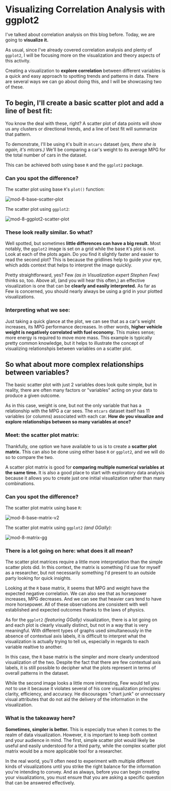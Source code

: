 # Visualizing Correlation Analysis with ggplot2

I've talked about correlation analysis on this blog before. Today, we are going to **visualize it.**

As usual, since I've already covered correlation analysis and plenty of `ggplot2`, I will be focusing more on the visualization and theory aspects of this activity.

Creating a visualization to **explore correlation** between different variables is a quick and easy approach to spotting trends and patterns in data. There are several ways we can go about doing this, and I will be showcasing two of these.

## To begin, I'll create a basic scatter plot and add a line of best fit:

You know the deal with these, right? A scatter plot of data points will show us any clusters or directional trends, and a line of best fit will summarize that pattern.

To demonstrate, I'll be using `R`'s built in `mtcars` dataset *(yes, there she is again, it's mtcars.)* We'll be comparing a car's weight to its average MPG for the total number of cars in the dataset.

This can be achieved both using base `R` and the `ggplot2` package.

### Can you spot the difference?

The scatter plot using base `R`'s `plot()` function:

![mod-8-base-scatter-plot](https://github.com/user-attachments/assets/3a60bf15-2256-4352-a052-7977eede992e)

The scatter plot using `ggplot2`:

![mod-8-ggplot2-scatter-plot](https://github.com/user-attachments/assets/647154ca-d006-4330-8151-3248e7a1d0eb)


### These look really similar. So what?

Well spotted, but sometimes **little differences can have a big result.** Most notably, the `ggplot2` image is set on a grid while the base `R`'s plot is not. Look at each of the plots again. Do you find it slightly faster and easier to read the second plot? This is because the gridlines help to guide your eye, which adds context that helps to interpret the image quickly.

Pretty straightforward, yes? Few *(as in Visualization expert Stephen Few)* thinks so, too. Above all, (and you will hear this often,) an effective visualization is one that can be **clearly and easily interpreted.** As far as Few is concerned, you should nearly always be using a grid in your plotted visualizations.

### Interpreting what we see:

Just taking a quick glance at the plot, we can see that as a car's weight increases, its MPG performance decreases. In other words, **higher vehicle weight is negatively correlated with fuel economy.** This makes sense; more energy is required to move more mass. This example is typically pretty common knowledge, but it helps to illustrate the concept of visualizing relationshpis between variables on a scatter plot.

## So what about more complex relationships between variables?

The basic scatter plot with just 2 variables does look quite simple, but in reality, there are often many factors or "variables" acting on your data to produce a given outcome.

As in this case, weight is one, but not the only variable that has a relationship with the MPG a car sees. The `mtcars` dataset itself has 11 variables (or columns) associated with each car. **How do you visualize and explore relationships between so many variables at once?**

### Meet: the scatter plot matrix:

Thankfully, one option we have available to us is to create a **scatter plot matrix.** This can also be done using either base `R` or `ggplot2`, and we will do so to compare the two.

A scatter plot matrix is good for **comparing multiple numerical variables at the same time.** It is also a good place to start with exploratory data analysis because it allows you to create just one initial visualization rather than many combinations.

### Can you spot the difference?

The scatter plot matrix using base `R`:

![mod-8-base-matrix-v2](https://github.com/user-attachments/assets/80749377-3c1c-4e32-ba17-04d9ad8794b1)

The scatter plot matrix using `ggplot2` *(and GGally):*

![mod-8-matrix-gg](https://github.com/user-attachments/assets/ab4cfc15-ca54-419c-b0e9-51875a42553c)

### There is a lot going on here: what does it all mean?

The scatter plot matrices require a little more interpretation than the simple scatter plots did. In this context, the matrix is something I'd use for myself as a researcher, but not necessarily something I'd present to an outside party looking for quick insights.

Looking at the `R` base matrix, it seems that MPG and weight have the expected negative correlation. We can also see that as horsepower increases, MPG decreases. And we can see that heavier cars tend to have more horsepower. All of these observations are consistent with well established and expected outcomes thanks to the laws of physics.

As for the `ggplot2` *(featuring GGally)* visualization, there is a lot going on and each plot is clearly visually distinct, but not in a way that is very meaningful. With different types of graphs used simultaneously in the absence of contextual axis labels, it is difficult to interpret what the visualization is actually trying to tell us, especially in regards to each variable realtive to another.

In this case, the `R` base matrix is the simpler and more clearly understood visualization of the two. Despite the fact that there are few contextual axis labels, it is still possible to decipher what the plots represent in terms of overall patterns in the dataset. 

While the second image looks a little more interesting, Few would tell you *not* to use it because it violates several of his core visualization principles: clarity, efficiency, and accuracy. He discourages "chart junk" or unnecssary visual attributes that do not aid the delivery of the information in the visualization.

### What is the takeaway here?

**Sometimes, simpler is better.** This is especially true when it comes to the realm of data visualization. However, it is important to keep both context and your audience in mind. The first, simple scatter plot would likely be useful and easily understood for a third party, while the complex scatter plot matrix would be a more applicable tool for a researcher.

In the real world, you'll often need to experiment with multiple different kinds of visualizations until you strike the right balance for the information you're intending to convey. And as always, before you can begin creating your visualizations, you must ensure that you are asking a specific question that can be answered effectively.
